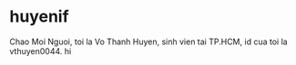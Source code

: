 # huyenif
Chao Moi Nguoi, toi la Vo Thanh Huyen, sinh vien tai TP.HCM, id cua toi la vthuyen0044. hi
